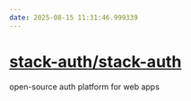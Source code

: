 ```yaml
---
date: 2025-08-15 11:31:46.999339
---
```


# [stack-auth/stack-auth](https://github.com/stack-auth/stack-auth)

open-source auth platform for web apps